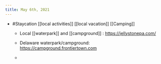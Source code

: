 ```yaml
---
title: May 6th, 2021
---
```


- #Staycation [[local activities]] [[local vacation]] [[Camping]]
	 - Local [[waterpark]] and [[campground]] : https://jellystonepa.com/

	 - Delaware waterpark/campground: https://campground.frontiertown.com

	 - 
